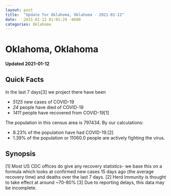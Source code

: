 ```yaml
---
layout: post
title:  "Update for Oklahoma, Oklahoma - 2021-01-12"
date:   2021-01-12 01:01:29 -0600
categories: Oklahoma
---
```


# Oklahoma, Oklahoma
#### Updated 2021-01-12

## Quick Facts

In the last 7 days[3] we project there have been
- *5125* new cases of COVID-19
- *24* people have died of COVID-19
- *1411* people have recovered from COVID-19[1]

The population in this census area is 797434. By our calculations:
- 8.23% of the population have had COVID-19.[2]
- 1.39% of the population or 11060.0 people are actively fighting the virus.

## Synopsis




[1] Most US CDC offices do give any recovery statistics- we base this on a formula which looks at confirmed new cases
15 days ago (the average recovery time) and deaths over the last 7 days.
[2] Herd Immunity is thought to take effect at around ~70-80%
[3] Due to reporting delays, this data may be incomplete. 
    